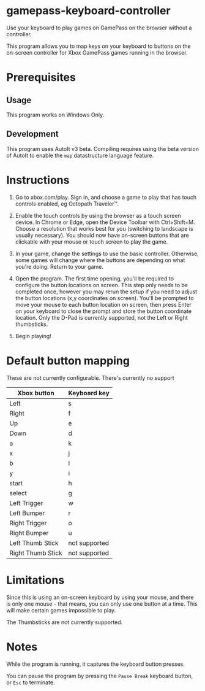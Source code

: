 # gamepass-keyboard-controller
Use your keyboard to play games on GamePass on the browser without a controller.

This program allows you to map keys on your keyboard to buttons on the on-screen controller for Xbox GamePass games running in the browser.

# Prerequisites

## Usage
This program works on Windows Only.

## Development
This program uses AutoIt v3 beta.
Compiling requires using the beta version of AutoIt to enable the `map` datastructure language feature.

# Instructions
1. Go to xbox.com/play. Sign in, and choose a game to play that has touch controls enabled, eg Octopath Traveler™.

2. Enable the touch controls by using the browser as a touch screen device. In Chrome or Edge, open the Device Toolbar with Ctrl+Shift+M. Choose a resolution that works best for you (switching to landscape is usually necessary). You should now have on-screen buttons that are clickable with your mouse or touch screen to play the game.

3. In your game, change the settings to use the basic controller. Otherwise, some games will change where the buttons are depending on what you're doing. Return to your game.

4. Open the program. The first time opening, you'll be required to configure the button locations on screen. This step only needs to be completed once, however you may rerun the setup if you need to adjust the button locations (x,y coordinates on screen). You'll be prompted to move your mouse to each button location on screen, then press Enter on your keyboard to close the prompt and store the button coordinate location. Only the D-Pad is currently supported, not the Left or Right thumbsticks.

5. Begin playing!

# Default button mapping

These are not currently configurable. There's currently no support

| Xbox button | Keyboard key |
| - | - |
| Left | s |
| Right | f |
| Up | e |
| Down | d |
| a | k |
| x | j |
| b | l |
| y | i |
| start | h |
| select | g |
| Left Trigger | w |
| Left Bumper | r |
| Right Trigger | o |
| Right Bumper | u |
| Left Thumb Stick | not supported |
| Right Thumb Stick | not supported |


# Limitations
Since this is using an on-screen keyboard by using your mouse, and there is only one mouse - that means, you can only use one button at a time. This will make certain games impossible to play.

The Thumbsticks are not currently supported.

# Notes
While the program is running, it captures the keyboard button presses.

You can pause the program by pressing the `Pause Break` keyboard button, or `Esc` to terminate.

